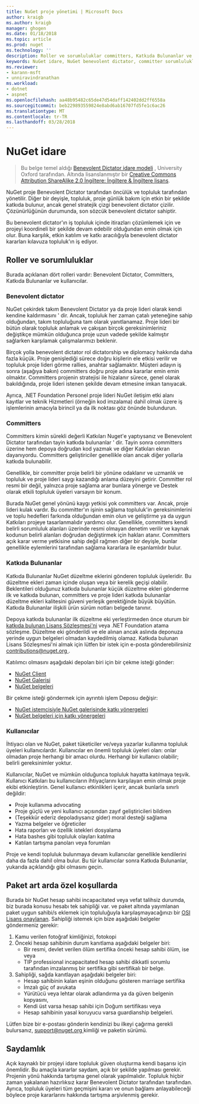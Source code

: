 ```yaml
---
title: NuGet proje yönetimi | Microsoft Docs
author: kraigb
ms.author: kraigb
manager: ghogen
ms.date: 01/18/2018
ms.topic: article
ms.prod: nuget
ms.technology: ''
description: Roller ve sorumluluklar committers, Katkıda Bulunanlar ve kullanıcılar için de dahil olmak üzere NuGet için idare modeli.
keywords: NuGet idare, NuGet benevolent dictator, committer sorumlulukları, katkıda bulunan sorumlulukları, kullanıcı sorumlulukları
ms.reviewer:
- karann-msft
- unniravindranathan
ms.workload:
- dotnet
- aspnet
ms.openlocfilehash: aa48b95482c65de47d54daff142402dd2ff6558a
ms.sourcegitcommit: beb229893559824e8abd6ab16707fd5fe1c6ac26
ms.translationtype: MT
ms.contentlocale: tr-TR
ms.lasthandoff: 03/28/2018
---
```

# <a name="nuget-governance"></a>NuGet idare

> Bu belge temel aldığı [Benevolent Dictator idare modeli](http://www.oss-watch.ac.uk/resources/benevolentdictatorgovernancemodel) , University Oxford tarafından. Altında lisanslanmıştır bir [Creative Commons Attribution ShareAlike 2.0 İngiltere: İngiltere & İngiltere lisans](http://creativecommons.org/licenses/by-sa/2.0/uk/).

NuGet proje Benevolent Dictator tarafından öncülük ve topluluk tarafından yönetilir. Diğer bir deyişle, topluluk, proje günlük bakım için etkin bir şekilde katkıda bulunur, ancak genel stratejik çizgi benevolent dictator çizilir. Çözünürlüğünün durumunda, son sözcük benevolent dictator sahiptir.

Bu benevolent dictator'ın iş topluluk içinde itirazları çözümlemek için ve projeyi koordineli bir şekilde devam edebilir olduğundan emin olmak için olur. Buna karşılık, etkin katılım ve katkı aracılığıyla benevolent dictator kararları kılavuza topluluk'ın iş ediyor.

## <a name="roles-and-responsibilities"></a>Roller ve sorumluluklar

Burada açıklanan dört rolleri vardır: Benevolent Dictator, Committers, Katkıda Bulunanlar ve kullanıcılar.

### <a name="benevolent-dictator"></a>Benevolent dictator

NuGet çekirdek takım Benevolent Dictator ya da proje lideri olarak kendi kendine kaldırmasını ' dir. Ancak, topluluk her zaman çatalı yeteneğine sahip olduğundan, takım topluluğuna tam olarak yanıtlanamaz. Proje lideri bir bütün olarak topluluk anlamak ve çakışan birçok gereksinimleriniz değiştikçe mümkün olduğunca proje uzun vadede şekilde kalmıştır sağlarken karşılamak çalışmalarımızı beklenir.

Birçok yolla benevolent dictator rol dictatorship ve diplomacy hakkında daha fazla küçük. Proje genişlediği sürece doğru kişilerin ele etkisi verilir ve topluluk proje lideri görme rallies, anahtar sağlamaktır. Müşteri adayın iş sonra (aşağıya bakın) committers doğru proje adına kararlar emin emin olmaktır. Committers projenin stratejisi ile hizalanır sürece, genel olarak bakıldığında, proje lideri istenen şekilde devam etmesine imkan tanıyacak.

Ayrıca, .NET Foundation Personel proje lideri NuGet iletişim etki alanı kayıtlar ve teknik Hizmetleri (örneğin kod imzalama) dahil olmak üzere iş işlemlerinin amacıyla birincil ya da ilk noktası göz önünde bulundurun.

### <a name="committers"></a>Committers

Committers kimin sürekli değerli Katkıları Nuget'e yaptıysanız ve Benevolent Dictator tarafından tayin katkıda bulunanlar ' dir. Tayin sonra committers üzerine hem depoya doğrudan kod yazmak ve diğer Katkıları ekran dayanıyordu. Committers geliştiriciler genellikle olan ancak diğer yollarla katkıda bulunabilir.

Genellikle, bir committer proje belirli bir yönüne odaklanır ve uzmanlık ve topluluk ve proje lideri saygı kazandığı anlama düzeyini getirir. Committer rol resmi bir değil, yalnızca proje sağlama arar bunlara yönerge ve Destek olarak etkili topluluk üyeleri varsayın bir konum.

Burada NuGet genel yönünü kaygı yetkisi yok committers var. Ancak, proje lideri kulak vardır. Bu committer'ın işinin sağlama topluluk'in gereksinimlerini ve toplu hedefleri farkında olduğundan emin olun ve geliştirme ya da uygun Katkıları projeye tasarlanmalıdır yardımcı olur. Genellikle, committers kendi belirli sorumluluk alanları üzerinde resmi olmayan denetim verilir ve kaynak kodunun belirli alanları doğrudan değiştirmek için hakları atanır. Committers açık karar verme yetkisine sahip değil rağmen diğer bir deyişle, bunlar genellikle eylemlerini tarafından sağlama kararlara ile eşanlamlıdır bulur.

### <a name="contributors"></a>Katkıda Bulunanlar

Katkıda Bulunanlar NuGet düzeltme eklerini gönderen topluluk üyeleridir. Bu düzeltme ekleri zaman içinde oluşan veya bir kerelik geçişi olabilir. Beklentileri olduğunuz katkıda bulunanlar küçük düzeltme ekleri gönderme ilk ve katkıda bulunan, committers ve proje lideri katkıda bulunanlar düzeltme ekleri kalitesini güveni yerleşik gerektiğinde büyük büyütün. Katkıda Bulunanlar ilişkili ürün sürüm notları belgede tanınır.

Depoya katkıda bulunanlar ilk düzeltme eki yerleştirmeden önce oturum bir [katkıda bulunan Lisans Sözleşmesi'ni](http://en.wikipedia.org/wiki/Contributor_License_Agreement) veya .NET Foundation atama sözleşme. Düzeltme eki gönderildi ve ele alınan ancak aslında deponuza yerinde uygun belgeleri olmadan kaydedilmiş olamaz. Katkıda bulunan Lisans Sözleşmesi'ni almak için lütfen bir istek için e-posta gönderebilirsiniz [ contributions@nuget.org ](mailto:contributions@nuget.org).

Katılımcı olmasını aşağıdaki depoları biri için bir çekme isteği gönder:

- [NuGet Client](https://github.com/NuGet/NuGet.Client)
- [NuGet Galerisi](https://github.com/nuget/nugetgallery)
- [NuGet belgeleri](https://github.com/nuget/nugetdocs)

Bir çekme isteği göndermek için ayrıntılı işlem Deposu değişir:

- [NuGet istemcisiyle NuGet galerisinde katkı yönergeleri](https://github.com/NuGet/Home/wiki/Contributing-to-NuGet)
- [NuGet belgeleri için katkı yönergeleri](https://github.com/NuGet/NuGetDocs/wiki/Contributing-to-NuGet-Documentation)

### <a name="users"></a>Kullanıcılar

İhtiyacı olan ve NuGet, paket tüketiciler ve/veya yazarlar kullanma topluluk üyeleri kullanıcılardır. Kullanıcılar en önemli topluluk üyeleri olan: onlar olmadan proje herhangi bir amacı olurdu. Herhangi bir kullanıcı olabilir; belirli gereksinimler yoktur.

Kullanıcılar, NuGet ve mümkün olduğunca topluluk hayatta katılmaya teşvik. Kullanıcı Katkıları bu kullanıcıların ihtiyaçlarını karşılayan emin olmak proje ekibi etkinleştirin. Genel kullanıcı etkinlikleri içerir, ancak bunlarla sınırlı değildir:

- Proje kullanıma advocating
- Proje güçlü ve yeni kullanıcı açısından zayıf geliştiricileri bildiren
- (Teşekkür ederiz depoladıysanız gider) moral desteği sağlama
- Yazma belgeler ve öğreticiler
- Hata raporları ve özellik istekleri dosyalama
- Hata bashes gibi topluluk olayları katılma
- Katılan tartışma panoları veya forumları

Proje ve kendi topluluk bulunmaya devam kullanıcılar genellikle kendilerini daha da fazla dahil olma bulur. Bu tür kullanıcılar sonra Katkıda Bulunanlar, yukarıda açıklandığı gibi olmasını geçin.

## <a name="package-succession-under-special-circumstances"></a>Paket art arda özel koşullarda

Burada bir NuGet hesap sahibi incapacitated veya vefat talihsiz durumda, biz burada konusu hesabı tek sahipliği var. ve paket altında yayımlanan paket uygun sahibi/s eklemek için topluluğuyla karşılaşmayacağınızı bir [OSI Lisans onaylanan](https://opensource.org/licenses/alphabetical). Sahipliği istemek için bize aşağıdaki belgeler göndermeniz gerekir:

1. Kamu verilen fotoğraf kimliğinizi, fotokopi
1. Önceki hesap sahibinin durum kanıtlama aşağıdaki belgeler biri: 
    - Bir resmi, devlet verilen ölüm sertifika önceki hesap sahibi ölüm, ise veya
    - TIP professional incapacitated hesap sahibi dikkatli sorumlu tarafından imzalanmış bir sertifika gibi sertifikalı bir belge.
1. Sahipliği, sağda kanıtlayan aşağıdaki belgeler biri: 
    - Hesap sahibinin kalan eşinin olduğunu gösteren marriage sertifika
    - İmzalı güç of avukata
    - Yürütücü veya lehtar olarak adlandırma ya da güven belgenin kopyasını,
    - Kendi üst varsa hesap sahibi için Doğum sertifikası veya
    - Hesap sahibinin yasal koruyucu varsa guardianship belgeleri.

Lütfen bize bir e-postası gönderin kendinizi bu ilkeyi çağırma gerekli bulursanız, [ support@nuget.org ](mailto:support@nuget.org) kimliği ve paketin sürümü.

## <a name="transparency"></a>Saydamlık

Açık kaynaklı bir projeyi idare topluluk güven oluşturma kendi başarısı için önemlidir. Bu amaçla kararlar saydam, açık bir şekilde yapılması gerekir. Projenin yönü hakkında tartışma genel olarak yapılmalıdır. Topluluk hiçbir zaman yakalanan hazırlıksız karar Benevolent Dictator tarafından tarafından. Ayrıca, topluluk üyeleri tüm geçmişini kararı ve onun bağlamı anlayabileceği böylece proje kararlarını hakkında tartışma arşivlenmiş gerekir.
